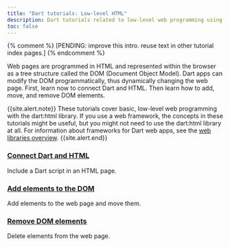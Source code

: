 ```yaml
---
title: "Dart tutorials: Low-level HTML"
description: Dart tutorials related to low-level web programming using HTML.
toc: false
---
```


{% comment %} [PENDING: improve this intro. reuse text in other tutorial index pages.] {% endcomment %}

Web pages are programmed in HTML and represented within the browser
as a tree structure called the DOM (Document Object Model).
Dart apps can modify the DOM programmatically,
thus dynamically changing the web page.
First, learn now to connect Dart and HTML.
Then learn how to add, move, and remove DOM elements.

{{site.alert.note}}
  These tutorials cover basic, low-level web programming
  with the dart:html library.
  If you use a web framework,
  the concepts in these tutorials might be useful,
  but you might not need to use the dart:html library at all.
  For information about frameworks for Dart web apps,
  see the [web libraries overview](/web/libraries).
{{site.alert.end}}

<div class="card-grid">
  <div class="card">
    <h3><a href="/tutorials/web/low-level-html/connect-dart-html">Connect Dart and HTML</a></h3>
    <p>Include a Dart script in an HTML page.</p>
  </div>
  <div class="card">
    <h3><a href="/tutorials/web/low-level-html/add-elements">Add elements to the DOM</a></h3>
    <p>Add elements to the web page and move them.</p>
  </div>
  <div class="card">
    <h3><a href="/tutorials/web/low-level-html/remove-elements">Remove DOM elements</a></h3>
    <p>Delete elements from the web page.</p>
  </div>
</div>
